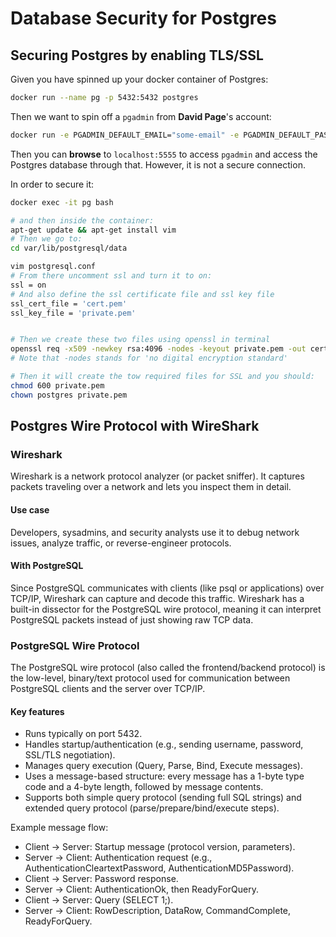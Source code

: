 # Database Security for Postgres

## Securing Postgres by enabling TLS/SSL

Given you have spinned up your docker container of Postgres:

```bash
docker run --name pg -p 5432:5432 postgres
```

Then we want to spin off a `pgadmin` from **David Page**'s account:

```bash
docker run -e PGADMIN_DEFAULT_EMAIL="some-email" -e PGADMIN_DEFAULT_PASSWORD="some-password" -p 5555:80 --name pdadmin dpage/pgadmin4 
```

Then you can **browse** to `localhost:5555` to access `pgadmin` and access the Postgres database through that. However, it is not a secure connection.

In order to secure it:

```bash
docker exec -it pg bash

# and then inside the container:
apt-get update && apt-get install vim
# Then we go to:
cd var/lib/postgresql/data

vim postgresql.conf
# From there uncomment ssl and turn it to on:
ssl = on
# And also define the ssl certificate file and ssl key file
ssl_cert_file = 'cert.pem'
ssl_key_file = 'private.pem'


# Then we create these two files using openssl in terminal
openssl req -x509 -newkey rsa:4096 -nodes -keyout private.pem -out cert.pem 
# Note that -nodes stands for 'no digital encryption standard'

# Then it will create the tow required files for SSL and you should:
chmod 600 private.pem
chown postgres private.pem
```

## Postgres Wire Protocol with WireShark

### Wireshark

Wireshark is a network protocol analyzer (or packet sniffer). It captures packets traveling over a network and lets you inspect them in detail.

#### Use case

Developers, sysadmins, and security analysts use it to debug network issues, analyze traffic, or reverse-engineer protocols.

#### With PostgreSQL

Since PostgreSQL communicates with clients (like psql or applications) over TCP/IP, Wireshark can capture and decode this traffic. Wireshark has a built-in dissector for the PostgreSQL wire protocol, meaning it can interpret PostgreSQL packets instead of just showing raw TCP data.

### PostgreSQL Wire Protocol

The PostgreSQL wire protocol (also called the frontend/backend protocol) is the low-level, binary/text protocol used for communication between PostgreSQL clients and the server over TCP/IP.

#### Key features

- Runs typically on port 5432.
- Handles startup/authentication (e.g., sending username, password, SSL/TLS negotiation).
- Manages query execution (Query, Parse, Bind, Execute messages).
- Uses a message-based structure: every message has a 1-byte type code and a 4-byte length, followed by message contents.
- Supports both simple query protocol (sending full SQL strings) and extended query protocol (parse/prepare/bind/execute steps).

Example message flow:

- Client → Server: Startup message (protocol version, parameters).
- Server → Client: Authentication request (e.g., AuthenticationCleartextPassword, AuthenticationMD5Password).
- Client → Server: Password response.
- Server → Client: AuthenticationOk, then ReadyForQuery.
- Client → Server: Query (SELECT 1;).
- Server → Client: RowDescription, DataRow, CommandComplete, ReadyForQuery.
